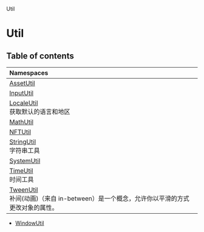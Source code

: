 Util

# Util <Badge type="tip" text="Namespace" />

## Table of contents

| Namespaces |
| :-----|
| [AssetUtil](Util.AssetUtil.md) |
| [InputUtil](Util.InputUtil.md) |
| [LocaleUtil](Util.LocaleUtil.md) <br> 获取默认的语言和地区|
| [MathUtil](Util.MathUtil.md) |
| [NFTUtil](Util.NFTUtil.md) |
| [StringUtil](Util.StringUtil.md) <br> 字符串工具|
| [SystemUtil](Util.SystemUtil.md) |
| [TimeUtil](Util.TimeUtil.md) <br> 时间工具|
| [TweenUtil](Util.TweenUtil.md) <br> 补间(动画)（来自 in-between）是一个概念，允许你以平滑的方式更改对象的属性。|
- [WindowUtil](Util.WindowUtil.md)